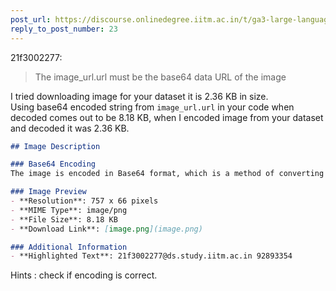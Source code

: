 ```yaml
---
post_url: https://discourse.onlinedegree.iitm.ac.in/t/ga3-large-language-models-discussion-thread-tds-jan-2025/163247/29
reply_to_post_number: 23
---
```

 21f3002277:

> The image\_url.url must be the base64 data URL of the image

I tried downloading image for your dataset it is 2.36 KB in size.  
Using base64 encoded string from `image_url.url` in your code when decoded comes out to be 8.18 KB, when I encoded image from your dataset and decoded it was 2.36 KB.  

```markdown
## Image Description

### Base64 Encoding
The image is encoded in Base64 format, which is a method of converting binary data into an ASCII string format. The provided string begins with `data:image/png;base64,...`.

### Image Preview
- **Resolution**: 757 x 66 pixels
- **MIME Type**: image/png
- **File Size**: 8.18 KB
- **Download Link**: [image.png](image.png)

### Additional Information
- **Highlighted Text**: 21f3002277@ds.study.iitm.ac.in 92893354
```

Hints : check if encoding is correct.